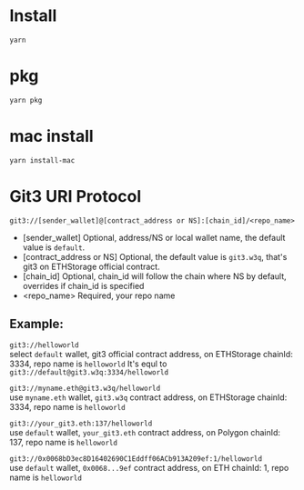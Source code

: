 # Install

```
yarn
```

# pkg

```
yarn pkg
```

# mac install

```
yarn install-mac
```

# Git3 URI Protocol

```
git3://[sender_wallet]@[contract_address or NS]:[chain_id]/<repo_name>
```


- [sender_wallet] Optional, address/NS or local wallet name, the default value is `default`.
- [contract_address or NS] Optional, the default value is `git3.w3q`, that's git3 on ETHStorage official contract.
- [chain_id] Optional, chain_id will follow the chain where NS by default, overrides if chain_id is specified
- <repo_name> Required, your repo name

## Example:
`git3://helloworld`  
select `default` wallet, git3 official contract address, on ETHStorage chainId: 3334, repo name is `helloworld`
It's equl to `git3://default@git3.w3q:3334/helloworld`

`git3://myname.eth@git3.w3q/helloworld`  
use `myname.eth` wallet, `git3.w3q` contract address, on ETHStorage chainId: 3334, repo name is `helloworld`

`git3://your_git3.eth:137/helloworld`  
use `default` wallet, `your_git3.eth` contract address, on Polygon chainId: 137, repo name is `helloworld`

`git3://0x0068bD3ec8D16402690C1Eddff06ACb913A209ef:1/helloworld`  
use `default` wallet, `0x0068...9ef` contract address, on ETH chainId: 1, repo name is `helloworld`




